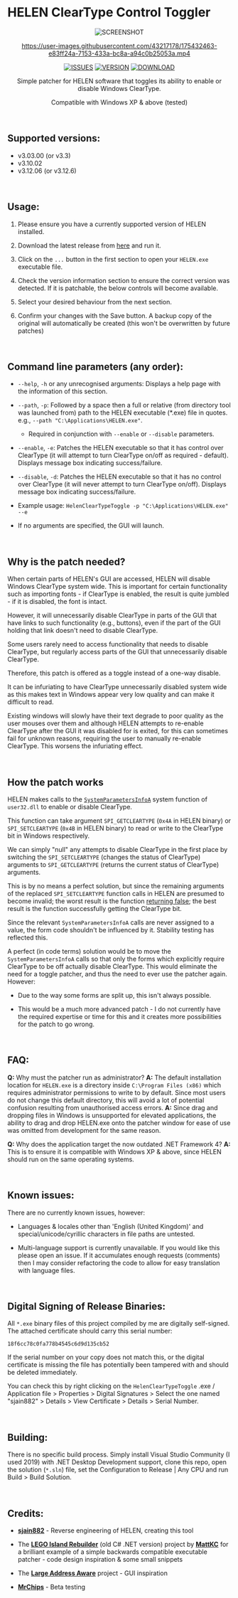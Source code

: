 # HELEN ClearType Control Toggler

<div align="center">

![SCREENSHOT](https://github.com/sjain882/HELEN-ClearType-Toggle/blob/main/.github/Preview.gif?raw=true)

https://user-images.githubusercontent.com/43217178/175432463-e83ff24a-7153-433a-bc8a-a94c0b25053a.mp4

[![ISSUES](https://img.shields.io/github/issues/sjain882/HELEN-ClearType-Toggle?color=FF6D00&style=flat)](https://github.com/sjain882/HELEN-ClearType-Toggle/issues)
[![VERSION](https://img.shields.io/github/v/release/sjain882/HELEN-ClearType-Toggle?color=FF6D00&style=flat&label=version)](https://github.com/sjain882/HELEN-ClearType-Toggle/releases/latest)
[![DOWNLOAD](https://img.shields.io/badge/-Download-%232E7D32?style=flat)](https://github.com/sjain882/HELEN-ClearType-Toggle/releases/latest/download/HelenClearTypeToggle.exe)

Simple patcher for HELEN software that toggles its ability to enable or disable Windows ClearType.

Compatible with Windows XP & above (tested)
</div>

‎
## Supported versions:

- v3.03.00 (or v3.3)
- v3.10.02
- v3.12.06 (or v3.12.6)

‎
## Usage:

1. Please ensure you have a currently supported version of HELEN installed.

2. Download the latest release from [here](https://github.com/sjain882/HELEN-ClearType-Toggle/releases/latest/download/HelenClearTypeToggle.exe) and run it.

3. Click on the `...` button in the first section to open your `HELEN.exe` executable file.

4. Check the version information section to ensure the correct version was detected. If it is patchable, the below controls will become available.

5. Select your desired behaviour from the next section.

6. Confirm your changes with the Save button. A backup copy of the original will automatically be created (this won't be overwritten by future patches)

‎
## Command line parameters (any order):

- `--help`, `-h` or any unrecognised arguments: Displays a help page with the information of this section.

- `--path`, `-p`: Followed by a space then a full or relative (from directory tool was launched from) path to the HELEN executable (*.exe) file in quotes. e.g., `--path "C:\Applications\HELEN.exe"`.
    - Required in conjunction with `--enable` or `--disable` parameters.

- `--enable`, `-e`: Patches the HELEN executable so that it has control over ClearType (it will attempt to turn ClearType on/off as required - default). Displays message box indicating success/failure.

- `--disable`, `-d`: Patches the HELEN executable so that it has no control over ClearType (it will never attempt to turn ClearType on/off). Displays message box indicating success/failure.

- Example usage: `HelenClearTypeToggle -p "C:\Applications\HELEN.exe" --e`

- If no arguments are specified, the GUI will launch.

‎
## Why is the patch needed?

When certain parts of HELEN's GUI are accessed, HELEN will disable Windows ClearType system wide. This is important for certain functionality such as importing fonts - if ClearType is enabled, the result is quite jumbled - if it is disabled, the font is intact.

However, it will unnecessarily disable ClearType in parts of the GUI that have links to such functionality (e.g., buttons), even if the part of the GUI holding that link doesn't need to disable ClearType.

Some users rarely need to access functionality that needs to disable ClearType, but regularly access parts of the GUI that unnecessarily disable ClearType.

Therefore, this patch is offered as a toggle instead of a one-way disable.

It can be infuriating to have ClearType unnecessarily disabled system wide as this makes text in Windows appear very low quality and can make it difficult to read. 

Existing windows will slowly have their text degrade to poor quality as the user mouses over them and although HELEN attempts to re-enable ClearType after the GUI it was disabled for is exited, for this can sometimes fail for unknown reasons, requiring the user to manually re-enable ClearType. This worsens the infuriating effect.

‎
## How the patch works

HELEN makes calls to the [`SystemParametersInfoA`](https://docs.microsoft.com/en-us/windows/win32/api/winuser/nf-winuser-systemparametersinfoa) system function of `user32.dll` to enable or disable ClearType.

This function can take argument `SPI_GETCLEARTYPE` (`0x4A` in HELEN binary) or `SPI_SETCLEARTYPE` (`0x4B` in HELEN binary) to read or write to the ClearType bit in Windows respectively.

We can simply "null" any attempts to disable ClearType in the first place by switching the `SPI_SETCLEARTYPE` (changes the status of ClearType) arguments to `SPI_GETCLEARTYPE` (returns the current status of ClearType) arguments.

This is by no means a perfect solution, but since the remaining arguments of the replaced `SPI_SETCLEARTYPE` function calls in HELEN are presumed to become invalid; the worst result is the function [returning false](https://docs.microsoft.com/en-us/windows/win32/api/winuser/nf-winuser-systemparametersinfoa#return-value); the best result is the function successfully getting the ClearType bit.

Since the relevant `SystemParametersInfoA` calls are never assigned to a value, the form code shouldn't be influenced by it. Stability testing has reflected this.

A perfect (in code terms) solution would be to move the `SystemParametersInfoA` calls so that only the forms which explicitly require ClearType to be off actually disable ClearType. This would eliminate the need for a toggle patcher, and thus the need to ever use the patcher again. However:

- Due to the way some forms are split up, this isn't always possible.

- This would be a much more advanced patch - I do not currently have the required expertise or time for this and it creates more possibilities for the patch to go wrong.

‎
## FAQ:

**Q:** Why must the patcher run as administrator?
**A:** The default installation location for `HELEN.exe` is a directory inside `C:\Program Files (x86)` which requires administrator permissions to write to by default. Since most users do not change this default directory, this will avoid a lot of potential confusion resulting from unauthorised access errors.
**A:** Since drag and dropping files in Windows is unsupported for elevated applications, the ability to drag and drop HELEN.exe onto the patcher window for ease of use was omitted from development for the same reason.

**Q:** Why does the application target the now outdated .NET Framework 4?
**A:** This is to ensure it is compatible with Windows XP & above, since HELEN should run on the same operating systems.

‎
## Known issues:

There are no currently known issues, however:

- Languages & locales other than 'English (United Kingdom)' and special/unicode/cyrillic characters in file paths are untested.

- Multi-language support is currently unavailable. If you would like this please open an issue. If it accumulates enough requests (comments) then I may consider refactoring the code to allow for easy translation with language files.

‎
## Digital Signing of Release Binaries:

All `*.exe` binary files of this project compiled by me are digitally self-signed. The attached certificate should carry this serial number:

`18f6cc78c0fa778b4545c6d9d135cb52`

If the serial number on your copy does not match this, or the digital certificate is missing the file has potentially been tampered with and should be deleted immediately.

You can check this by right clicking on the `HelenClearTypeToggle` .exe / Application file > Properties > Digital Signatures > Select the one named "sjain882" > Details > View Certificate > Details > Serial Number.

‎
## Building:

There is no specific build process. Simply install Visual Studio Community (I used 2019) with .NET Desktop Development support, clone this repo, open the solution (`*.sln`) file, set the Configuration to Release | Any CPU and run Build > Build Solution.

‎
## Credits:

- **[sjain882](https://github.com/sjain882)** - Reverse engineering of HELEN, creating this tool

- The **[LEGO Island Rebuilder](https://github.com/itsmattkc/LEGOIslandRebuilder/tree/net)** (old C# .NET version) project by **[MattKC](https://github.com/itsmattkc)** for a brilliant example of a simple backwards compatible executable patcher - code design inspiration & some small snippets

- The **[Large Address Aware](https://www.techpowerup.com/forums/threads/large-address-aware.112556/)** project - GUI inspiration

- **[MrChips](https://fellowsfilm.com/members/mrchips.3079/#resources)** - Beta testing